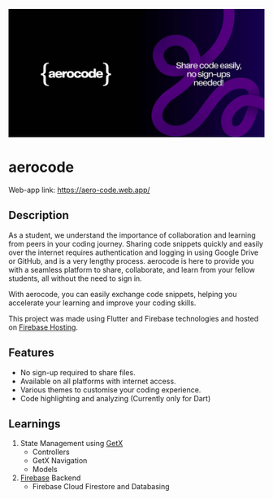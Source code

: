 ![aerocode](https://raw.githubusercontent.com/shxntanu/aerocode/main/images/AeroCode%20GitHub%20Repo%20Cover%20Image.jpg)

# aerocode

Web-app link: https://aero-code.web.app/

## Description

As a student, we understand the importance of collaboration and learning from peers in your coding journey. Sharing code snippets quickly and easily over the internet requires authentication and logging in using Google Drive or GitHub, and is a very lengthy process. aerocode is here to provide you with a seamless platform to share, collaborate, and learn from your fellow students, all without the need to sign in. 

With aerocode, you can easily exchange code snippets, helping you accelerate your learning and improve your coding skills.

This project was made using Flutter and Firebase technologies and hosted on [Firebase Hosting](https://firebase.google.com/docs/hosting).

## Features

- No sign-up required to share files.
- Available on all platforms with internet access.
- Various themes to customise your coding experience.
- Code highlighting and analyzing (Currently only for Dart)

## Learnings

1. State Management using [GetX](https://pub.dev/packages/get)
   - Controllers
   - GetX Navigation
   - Models
3. [Firebase](https://firebase.google.com) Backend
   - Firebase Cloud Firestore and Databasing


